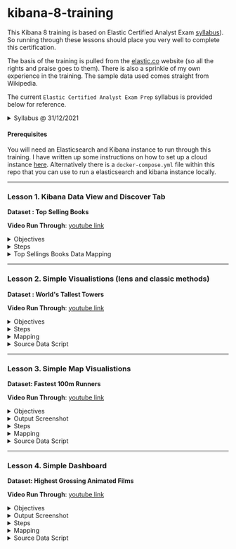 # kibana-8-training

This Kibana 8 training is based on Elastic Certified Analyst Exam [syllabus](https://www.elastic.co/training/elastic-certified-analyst-exam)). So running through these lessons should place you very well to complete this certification.

The basis of the training is pulled from the [elastic.co](https://www.elastic.co) website (so all the rights and praise goes to them). There is also a sprinkle of my own experience in the training. The sample data used comes straight from Wikipedia.

The current `Elastic Certified Analyst Exam Prep` syllabus is provided below for reference.

<details><summary>Syllabus @ 31/12/2021</summary>
<p>

<i>

### Topics

To be fully prepared for the Elastic Certified Analyst exam, candidates should be able to complete all of the following exam objectives with **only the assistance of the Elastic documentation**:

#### Searching Data:

- Define an index pattern with or without a Time Filter field
- Set the time filter to a specified date or time range
- Use the Kibana Query Language (KQL) in the search bar to display only documents that match a specified criteria
- Create and pin a filter based on a search criteria
- Apply a search criteria to a visualization or dashboard

#### Visualizing Data:

- Create a Metric or Gauge visualization that displays a value satisfying a given criteria
- Create a Lens visualization that satisfies a given criteria
- Create an Area, Line, Pie, Vertical Bar or Horizontal Bar visualization that satisfies a given criteria
- Split a visualization using sub-bucket aggregations
- Create a visualization that computes a moving average, derivative, or serial diff aggregation
- Customize the format and colors of a line chart or bar chart
- Using geo data, create an Elastic map that satisfies a given criteria
- Create a visualization using the Time Series Visual Builder (TSVB) that satisfies a given set of criteria
- Define multiple line or bar charts on a single TSVB visualization
- Create a chart that displays a filter ratio, moving average, or mathematical computation of two fields
- Define a metric, gauge, table or Top N visualization in TSVB
- Create a Tag Cloud visualization on a keyword field of an index
- Create a Data Table visualization that satisfies a given criteria
- Create a Markdown visualization
- Define and use an Option List or Range Slider control
- Create a Dashboard that consists of a collection of visualizations

#### Analyzing Data:

- Answer questions about a given dataset using search and visualizations
- Use visualizations to find anomalies in a dataset
- Define a single metric, multi-metric, or population Machine Learning job
- Define and use a scripted field for an index
- Define and use a Space in Kibana
  </i>

</p>
</details>

#### Prerequisites

You will need an Elasticsearch and Kibana instance to run through this training. I have written up some instructions on how to set up a cloud instance [here](https://www.swarmee.net/swagger%204%20es/elasticsearch-cloud-instance-setup/). Alternatively there is a ```docker-compose.yml``` file within this repo that you can use to run a elasticsearch and kibana instance locally. 

---

### Lesson 1. Kibana Data View and Discover Tab
__Dataset : Top Selling Books__

__Video Run Through__: [youtube link](https://youtu.be/3Rh6gBkuyNQ)

<details><summary>Objectives</summary>
<p>

- Load data into elasticsearch through kibana.
- Modify the default `data view` (new name for index template).
- Format data display using the discovery tab.
- Perform various serarches.

</p>
</details>

<details><summary>Steps</summary>
<p>

Steps :

- Download dataset to your computer - `1-top-selling-books.ndjson` file from the datasets folder in this repo.
- Login to Kibana and click the `Upload a file` link on the home page.
- Upload dataset into Kibana. The wizard will guide you through creating the `mapping` and `data view` (replace the default mapping with mapping provided below).
- Once the dataset is created in Kibana we can modify the data view:
  - Set a custom format for the `yearFirstPublished` field (YYYY).
  - Create a scripted field to google search the books title (template = https://www.google.com.au/search?q={{value}} , script = doc['Book.keyword'].value)
- Open the dataset in the discover tab - note the impact of the data view changes we made - i.e. additional fields.
- Format the display in the discovery tab. Noting that the rows can be expanded to see all the details.
- Save the "search" - so it can be revisited later.
- Perform following searches kql (Kibana's query language) and Lucene query language:
  - Simple text search (J. K. Rowling) - noting that search terms are `OR`ed together. Can be `AND`ed together.
  - Field Specific search (Book : wild).
  - Phase Search (Author : "Stephen Hawking")
  - Boolean operator ( yearFirstPublished : 1988 AND Book : (The AND Alchemist) )
  - Range Search with Boolean operator (yearFirstPublished >= 1980 and yearFirstPublished < 1991)
  - Lucene syntax Search for fuzzy matches (Woma~1). Edit distance of 1.
  - Lucene syntax Search for fuzzy phase matches ("The Woman"~1). Word order distance of 1.
- Create a simple filter and see how it can be turned on/off and inverted ("OriginalLanguage": "Norwegian" ). Note that the filters are actually generating elastic DSL queries.
- Review the inspect tab which provides details of the requests and responses from elasticsearch.

</p>
</details>

<details><summary>Top Sellings Books Data Mapping</summary>
<p>

```JSON
{
  "properties": {
    "Author": {
      "type": "text",
      "fields": {
          "keyword": {
            "type":  "keyword"
          }
        }
    },
    "Book": {
      "type": "text",
      "fields": {
          "keyword": {
            "type":  "keyword"
          }
        }
    },
    "OriginalLanguage": {
      "type": "keyword"
    },
    "millionOfSales": {
      "type": "double"
    },
    "yearFirstPublished": {
        "type":   "date",
        "format": "yyyy"
    }
  }
}
```

</p>
</details>

---

### Lesson 2. Simple Visualistions (lens and classic methods)
__Dataset : World's Tallest Towers__

__Video Run Through__: [youtube link](https://www.youtube.com/embed/i9W07cUt1qs)


<details><summary>Objectives</summary>
<p>

- Load data into elasticsearch through kibana - 80 documents.
- Create Visualisations from Discover Tab (using `lens`)
- Create Visualisations manually (using `lens`)
- Create Visualisations manually (using `classic` method)

The `classic` visualisation method - basically following a structured approach where you need to select the index and the chart type first.
The `lens` visualisation approach - allows you to change the chart type and index at any point during the creation of the visualisation.

</p>
</details>

<details><summary>Steps</summary>
<p>

- Download dataset to your computer - `2 - world-tallest-towers.ndjson` file from the datasets folder in this repo.
- Login to Kibana and click the `Upload a file` link on the home page.
- Upload dataset into Kibana. The wizard will guide you through loading the data - replace the generated `mapping` with the below ```mapping```. And untick the create data view (we will do it manually in the next step). 
- Once the data has been loaded - create the data view manually setting the time field as `yearBuilt` - and set the format for `yearBuilt` to __YYYY__.
- Open the dataset in the discover tab - switch to the new `Field Statistics` view and then __action__ the `cityName.keyword` field to create a create visualisation in `lens`. Note `lens` allows you to change the chart type and index at any point during the creation of the visualisation. Create the following charts:

  - Bar Horizontal Country by Count.
  - Bar Horizontal Country by Max Height.
  - Bar Vertical Stacked Height vs Records by country.

- Create a Visualisations manually using `lens` and the `classic` method.

</p>
</details>

<details><summary>Mapping</summary>
<p>

```JSON
{
  "properties": {
    "buildingName": {
      "type": "text",
      "fields": {
          "keyword": {
            "type":  "keyword"
          }
        }
    },
    "cityName": {
      "type": "text",
      "fields": {
          "keyword": {
            "type":  "keyword"
          }
        }
    },
    "countryName": {
      "type": "text",
      "fields": {
          "keyword": {
            "type":  "keyword"
          }
        }
    },
    "floors": {
      "type": "long"
    },
    "heightMeters": {
      "type": "double"
    },
    "heightFeet": {
      "type": "long"
    },
    "rank": {
      "type": "long"
    },
    "yearBuilt": {
        "type":   "date",
        "format": "yyyy"
    },
    "countryGeoPoint" : {"type" : "geo_point"},
    "countryCode" : {"type" : "keyword"}
  }
}
```

</p>
</details>


<details><summary>Source Data Script</summary>
<p>

```python
import pandas as pd
import json
import requests


df = pd.read_html('https://en.wikipedia.org/wiki/List_of_tallest_buildings')[1]
df =df.drop(['Image', 'Notes'], axis=1)



#df['Date'] = df['Date'].dt.strftime('%Y-%m-%d')
df.reset_index()
df.columns = [ 'rank'     ,   'buildingName',           'cityName',    'countryName',              'heightMeters',           'heightFeet',           'floors',          'yearBuilt']

df['floors'] = df['floors'].str.replace(r"\(.*\)","") 
df['floors'] = df['floors'].str.replace(r"\[.*\]","") 

df['floors'] = df['floors'].str.strip()

df = df.to_dict('records')

for record in df:
    r = requests.get ('https://www.swarmee.net/country/' + record['countryName'].upper())
    r = r.json()
    record["countryGeoPoint"] =  [ r['latlng'][1], r['latlng'][0] ]
    record["countryCode"]    = r["cca2"]
    print(json.dumps(record))

```



</p>
</details>


---

### Lesson 3. Simple Map Visualistions
__Dataset: Fastest 100m Runners__

__Video Run Through__: [youtube link](https://www.youtube.com/embed/ps_tO2Tuwew)

<details><summary>Objectives</summary>
<p>

- Load data into elasticsearch through kibana.
- Create Map Visualisations from Discover Tab.
- Select different map visualisation options and layers

</p>
</details>

<details><summary>Output Screenshot</summary>
<p>

<img src="./images/3 - fastest-humans-over-100m.png" alt="Screenshot">

</p>
</details>

<details><summary>Steps</summary>
<p>

- Download dataset to your computer - `3 - fastest-humans-over-100m.ndjson` file from the datasets folder in this repo.
- Login to Kibana and click the `Upload a file` link on the home page.
- Upload dataset into Kibana using the wizard.
  - Replace the default `mapping` with mapping provided below.
  - Deselect the automatic creation of the data view (it needs to be created manually afterwards - so a date/time field can be selected)
- Once the dataview is created then set the display format for the date field to be ````YYYY-MM-DD```
- Once the data is successfully uploaded manually create the data view selecting `date` as the datetime field.
- Open the dataset in the discover tab - select the - select `athleteCountryGeoPoint` field from the left hand table and click Visualise. Because it is a geo point field it will open the maps visualisation app. By default a document Geo Point Map. 
- Select different map visualisation options. I.e. -  Choropleth, Clusters and Grids and Heat Maps. 
- Hide / Unhide Layers
- Add timeslider

</p>
</details>

<details><summary>Mapping</summary>
<p>

```JSON
{
  "properties": {
    "athlete": {
      "type": "text",
      "fielddata": "true",
      "fields": {
          "keyword": {
            "type":  "keyword"
          }
        }
    },
    "athleteCountry": {
      "type": "text",
      "fields": {
          "keyword": {
            "type":  "keyword"
          }
        }
    },
    "athleteCountryGeoPoint" : {
      "type": "geo_point"
    },
    "date": {
      "type": "date",
      "format": "iso8601"
    },
    "location": {
      "type": "text",
      "fields": {
          "keyword": {
            "type":  "keyword"
          }
        }
    },
    "athleteCountryCode": {
      "type": "keyword"
    },
    "manWoman": {
      "type": "keyword"
    },
    "performance": {
      "type": "long"
    },
    "time": {
      "type": "double"
    },
    "wind": {
      "type": "double"
    }
  }
}
```

</p>
</details>

<details><summary>Source Data Script</summary>
<p>

```python
#### MEN

import pandas as pd
import json
import requests


def fiddle_with_data(Athlete,Nation ):
  if Athlete.startswith('Blake'):
    return 'Yohan Blake', 'Jamaica'
  if Athlete.startswith('Bolt'):
    return 'Usain Bolt', 'Jamaica'
  if Athlete.startswith('Gay'):
    return 'Tyson Gay', 'United States'
  if Athlete.startswith('Gatlin'):
    return 'Justin Gatlin', 'United States'
  if Athlete.startswith('Powell'):
    return 'Asafa Powell', 'Jamaica'
  if Athlete.startswith('Bromell'):
    return 'Trayvon Bromell', 'United States'
  if Athlete.startswith('Bolt'):
    return 'Usain Bolt', 'Jamaica'
  return Athlete, Nation



def wind_fiddle(wind):
  if wind.startswith('+'):
    return wind[1:]
  elif wind.startswith('−') or wind.startswith('−'):
    return '-' + wind[1:]
  else:
    return '0.0'

df = pd.read_html('https://en.wikipedia.org/wiki/100_metres')[2]
df["Date"]= pd.to_datetime(df["Date"])
df =df.drop(['Ref', 'Ath.#', "Perf.#"], axis=1)
df['Time (s)'] = df['Time (s)'].str.replace(r"\[.*\]","")

df['Date'] = df['Date'].dt.strftime('%Y-%m-%d')

df['Wind (m/s)'] = df['Wind (m/s)'].apply(lambda x: wind_fiddle(x))

df[['Athlete', 'Nation']] = df.apply(lambda x: fiddle_with_data(x['Athlete'],x['Nation']),axis=1, result_type="expand")

df['performance'] = df.index
df.columns = ['time', 'wind', 'athlete', 'athleteCountry', 'date', 'location', 'performance']

df['manWoman'] = 'man'
df = df.to_dict('records')

for record in df:
    r = requests.get ('https://www.swarmee.net/country/' + record['athleteCountry'].upper())
    r = r.json()
    record["athleteCountryGeoPoint"] =  [ r['latlng'][1], r['latlng'][0] ]
    record["athleteCountryCode"]    = r["cca2"]
    print(json.dumps(record))

### WOMEN

import pandas as pd
import json
import requests


def fiddle_with_data(Athlete,Nation ):
  if Athlete.startswith('Griffith-Joyner'):
    return 'Griffith-Joyner', 'United States'
  if Athlete.startswith('Thompson-Herah'):
    return 'Elaine Thompson-Herah', 'Jamaica'
  if Athlete.startswith('Fraser-Pryce'):
    return 'Shelly-Ann Fraser-Pryce', 'Jamaica'
  if Athlete.startswith('Jeter'):
    return 'Carmelita Jeter', 'United States'
  if Athlete.startswith('Jones'):
    return 'Marion Jones', 'United States'
  return Athlete, Nation

def wind_fiddle(wind):
  if wind.startswith('+'):
    return wind[1:]
  elif wind.startswith('−') or wind.startswith('−'):
    return '-' + wind[1:]
  else:
    return '0.0'

df = pd.read_html('https://en.wikipedia.org/wiki/100_metres')[3]
df["Date"]= pd.to_datetime(df["Date"])
df =df.drop(['Ref', 'Ath.#', "Perf.#"], axis=1)
df['Time (s)'] = df['Time (s)'].str.replace(r"\[.*\]","")

df['Date'] = df['Date'].dt.strftime('%Y-%m-%d')

df['Wind (m/s)'] = df['Wind (m/s)'].apply(lambda x: wind_fiddle(x))

df[['Athlete', 'Nation']] = df.apply(lambda x: fiddle_with_data(x['Athlete'],x['Nation']),axis=1, result_type="expand")

df['performance'] = df.index
df.columns = ['time', 'wind', 'athlete', 'athleteCountry', 'date', 'location', 'performance']

df['manWoman'] = 'woman'
df = df.to_dict('records')

for record in df:
    r = requests.get ('https://www.swarmee.net/country/' + record['athleteCountry'].upper())
    r = r.json()
    record["athleteCountryGeoPoint"] =  [ r['latlng'][1], r['latlng'][0] ]
    record["athleteCountryCode"]    = r["cca2"]
    print(json.dumps(record))


```

</p>
</details>

---

### Lesson 4. Simple Dashboard
__Dataset: Highest Grossing Animated Films__

__Video Run Through__: [youtube link](https://www.youtube.com/embed/ps_tO2Tuwew)

<details><summary>Objectives</summary>
<p>

- Load data into elasticsearch through kibana.
- Create Visualisations from Discover Tab (using `lens`)
- Create Visualisations manually (using `lens`)
- Create Visualisations manually (using `classic` method)

</p>
</details>

<details><summary>Output Screenshot</summary>
<p>

<img src="./images/4 - highest-grossing-animated-films.png" alt="Screenshot">

</p>
</details>

<details><summary>Steps</summary>
<p>

- Download dataset to your computer - `4 - highest-grossing-animated-films.ndjson` file from the datasets folder in this repo.
- Login to Kibana and click the `Upload a file` link on the home page.
- Upload dataset into Kibana. The wizard will guide you through loading the data into elasticsearch. Please use the mapping provided below. And select not to create the data view automatically - will create it manually after.
- Once the data is loaded we now create the data view manually, selecting `yearReleased` as the time field. 
- We now tweak the dataview to change the display of ;
  - yearReleased to `YYYY`, and
  - grossRevenue to `$0,0`.
- Open the dataset in the discover tab - select fields on the left to create a list view presentation of the data. 
- Now create a dashboard and add in 4 visualisations and the list view of the data (saved in the previous step).


</p>
</details>

<details><summary>Mapping</summary>
<p>

```JSON
{
  "properties": {
    "grossRevenue": {
      "type": "long"
    },
    "movieTitle": {
      "type": "text",
      "fielddata": "true",
      "fields": {
          "keyword": {
            "type":  "keyword"
          }
        }
    },
    "rank": {
      "type": "long"
    },
    "yearReleased": {
        "type":   "date",
        "format": "yyyy"
    }
  }
}
```

</p>
</details>

<details><summary>Source Data Script</summary>
<p>

```python
import pandas as pd
import json

df = pd.read_html('https://en.wikipedia.org/wiki/List_of_highest-grossing_animated_films')[0]  ### Download first table on wiki page

df =df.drop(['Reference(s)'], axis=1) ### remove reference column
df["Worldwide gross"] = df["Worldwide gross"].replace('[\$\,\.]',"",regex=True).astype(int)  ### convert amount string to float
df['Rank'] = df['Rank'].str.replace(r"\[.*\]","")  ### remove square brackets
df['Title'] = df['Title'].str.replace(r"\[.*\]","")
df.columns = ['rank', 'movieTitle', 'grossRevenue', 'yearReleased']  ### rename columns
df = df.to_dict('records')

for record in df:
    print(json.dumps(record))
```

</p>
</details>
